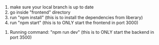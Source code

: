 <!-- Frontend Initial Setup -->
1. make sure your local branch is up to date
2. go inside "frontend" directory
3. run "npm install" (this is to install the dependencies from liberary)
4. run "npm start" (this is to ONLY start the frontend in port 3000)

<!-- Backend -->

1. Running command: "npm run dev"  (this is to ONLY start the backend in port 3500) 
